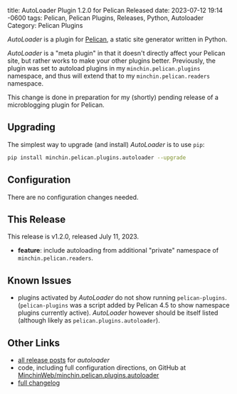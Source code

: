 title: AutoLoader Plugin 1.2.0 for Pelican Released
date: 2023-07-12 19:14 -0600
tags: Pelican, Pelican Plugins, Releases, Python, Autoloader
Category: Pelican Plugins

*AutoLoader* is a plugin for [Pelican](http://docs.getpelican.com/),
a static site generator written in Python.

*AutoLoader* is a "meta plugin" in that it doesn't directly affect your Pelican
site, but rather works to make your other plugins better. Previously, the
plugin was set to autoload plugins in my <code
markdown=1>minchin.&ZeroWidthSpace;pelican.&ZeroWidthSpace;plugins</code>
namespace, and thus will extend that to my <code
markdown=1>minchin.&ZeroWidthSpace;pelican.&ZeroWidthSpace;readers</code>
namespace.
<!-- read more -->

This change is done in preparation for my (shortly) pending release of a
microblogging plugin for Pelican.

## Upgrading

The simplest way to upgrade (and install) *AutoLoader* is to use `pip`:

~~~sh
pip install minchin.pelican.plugins.autoloader --upgrade
~~~

## Configuration

There are no configuration changes needed.

## This Release

This release is v1.2.0, released July 11, 2023.

- **feature**: include autoloading from additional "private" namespace of
  `minchin.pelican.readers`.

## Known Issues

- plugins activated by *AutoLoader* do not show running `pelican-plugins`.
  (`pelican-plugins` was a script added by Pelican 4.5 to show namespace
  plugins currently active). *AutoLoader* however should be itself listed
  (although likely as `pelican.plugins.autoloader`).

## Other Links

- [all release posts]({tag}autoloader) for *autoloader*
- code, including full configuration directions, on GitHub at
  [MinchinWeb/minchin.pelican.plugins.autoloader](https://github.com/MinchinWeb/minchin.pelican.plugins.autoloader)
- [full changelog](https://github.com/MinchinWeb/minchin.pelican.plugins.autoloader/blob/master/CHANGELOG.rst)
